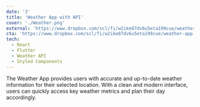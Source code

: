 ```yaml
---
date: '3'
title: 'Weather App with API'
cover: './Weather.png'
external: 'https://www.dropbox.com/scl/fi/w2ike87dv6u5eta199cue/weather-app-release.apk?rlkey=qbreoq36ooxzn5cwhlcgk4nyc&st=p7r8qb1f&dl=1'
cta: 'https://www.dropbox.com/scl/fi/w2ike87dv6u5eta199cue/weather-app-release.apk?rlkey=qbreoq36ooxzn5cwhlcgk4nyc&st=p7r8qb1f&dl=1'
tech:
  - React
  - Flutter
  - Weather API
  - Styled Components
---
```


The Weather App provides users with accurate and up-to-date weather information for their selected location. With a clean and modern interface, users can quickly access key weather metrics and plan their day accordingly.